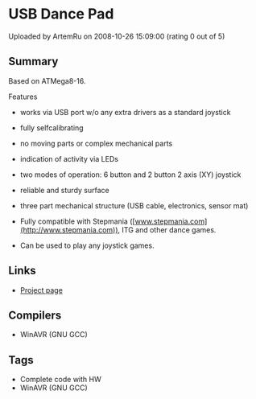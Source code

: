 # USB Dance Pad

Uploaded by ArtemRu on 2008-10-26 15:09:00 (rating 0 out of 5)

## Summary

Based on ATMega8-16.


Features


* works via USB port w/o any extra drivers as a standard joystick  

* fully selfcalibrating  

* no moving parts or complex mechanical parts  

* indication of activity via LEDs  

* two modes of operation: 6 button and 2 button 2 axis (XY) joystick  

* reliable and sturdy surface  

* three part mechanical structure (USB cable, electronics, sensor mat)  

* Fully compatible with Stepmania ([www.stepmania.com](http://www.stepmania.com)), ITG and other dance games.  

* Can be used to play any joystick games.

## Links

- [Project page](http://www.artemlive.com/cgi-bin/news?c=v&id=749)

## Compilers

- WinAVR (GNU GCC)

## Tags

- Complete code with HW
- WinAVR (GNU GCC)

